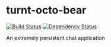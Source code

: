 turnt-octo-bear
===============
[![Build Status](https://travis-ci.org/eiriksm/turnt-octo-bear.svg?branch=master)](https://travis-ci.org/eiriksm/turnt-octo-bear)
[![Dependency Status](https://david-dm.org/eiriksm/turnt-octo-bear.svg?theme=shields.io)](https://david-dm.org/eiriksm/turnt-octo-bear)

An extremely persistent chat application
